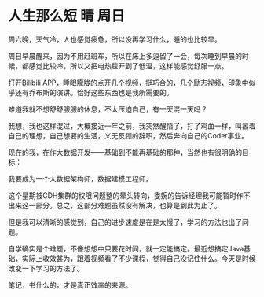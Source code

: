 
# 人生那么短 晴 周日

周六晚，天气冷，人也感觉疲惫，所以没再学习什么，睡的也比较早。

周日早晨醒来，因为不用赶班车，所以在床上多逗留了一会，每次睡到早晨的时候，都感觉比较冷，所以又把电热毯开到了低温，这样能感觉舒服一点。

打开Bilibili APP，睡眼朦胧的点开几个视频，挺巧合的，几个励志视频，印象中似乎还有乔布斯的演讲。恰好这些东西也是我所需要的。

难道我就不想舒舒服服的休息，不太压迫自己，有一天混一天吗？

我想，我也这样混过，大概接近一年之前，我突然醒悟了，打了鸡血一样，叫嚣着自己的理想，自己想要的生活，义无反顾的辞职，然后奔向自己的Coder事业。

现在的我，在作大数据开发——基础到不能再基础的那种，当然也有很明确的目标：

我要成为一个大数据架构师，数据建模工程师。

这个星期被CDH集群的权限问题整的晕头转向，委婉的告诉经理我可能暂时作不出来这一部分。总之，这部分难题虽然没有解决，也算是到此为止了。

但是我可以清晰的感觉到，自己的进步速度是在是太慢了，学习的方法也出了问题。

自学确实是个难题，不像想想中只要花时间，就一定能搞定。最近想搞定Java基础，实际上收效甚为，跟着视频看了不少课程，觉得自己没记住什么。今天是时候改变一下学习的方法了。

笔记，书什么的，才是真正效率的来源。
